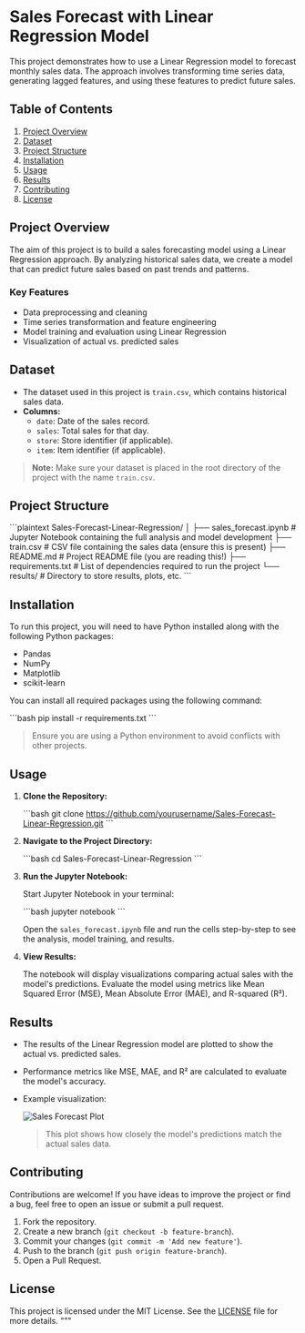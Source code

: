 # Sales Forecast with Linear Regression Model

This project demonstrates how to use a Linear Regression model to forecast monthly sales data. The approach involves transforming time series data, generating lagged features, and using these features to predict future sales.

## Table of Contents

1. [Project Overview](#project-overview)
2. [Dataset](#dataset)
3. [Project Structure](#project-structure)
4. [Installation](#installation)
5. [Usage](#usage)
6. [Results](#results)
7. [Contributing](#contributing)
8. [License](#license)

## Project Overview

The aim of this project is to build a sales forecasting model using a Linear Regression approach. By analyzing historical sales data, we create a model that can predict future sales based on past trends and patterns.

### Key Features

- Data preprocessing and cleaning
- Time series transformation and feature engineering
- Model training and evaluation using Linear Regression
- Visualization of actual vs. predicted sales

## Dataset

- The dataset used in this project is `train.csv`, which contains historical sales data.
- **Columns:**
  - `date`: Date of the sales record.
  - `sales`: Total sales for that day.
  - `store`: Store identifier (if applicable).
  - `item`: Item identifier (if applicable).

> **Note:** Make sure your dataset is placed in the root directory of the project with the name `train.csv`.

## Project Structure

\`\`\`plaintext
Sales-Forecast-Linear-Regression/
│
├── sales_forecast.ipynb      # Jupyter Notebook containing the full analysis and model development
├── train.csv                 # CSV file containing the sales data (ensure this is present)
├── README.md                 # Project README file (you are reading this!)
├── requirements.txt          # List of dependencies required to run the project
└── results/                  # Directory to store results, plots, etc.
\`\`\`

## Installation

To run this project, you will need to have Python installed along with the following Python packages:

- Pandas
- NumPy
- Matplotlib
- scikit-learn

You can install all required packages using the following command:

\`\`\`bash
pip install -r requirements.txt
\`\`\`

> Ensure you are using a Python environment to avoid conflicts with other projects.

## Usage

1. **Clone the Repository:**

   \`\`\`bash
   git clone https://github.com/yourusername/Sales-Forecast-Linear-Regression.git
   \`\`\`

2. **Navigate to the Project Directory:**

   \`\`\`bash
   cd Sales-Forecast-Linear-Regression
   \`\`\`

3. **Run the Jupyter Notebook:**

   Start Jupyter Notebook in your terminal:

   \`\`\`bash
   jupyter notebook
   \`\`\`

   Open the `sales_forecast.ipynb` file and run the cells step-by-step to see the analysis, model training, and results.

4. **View Results:**

   The notebook will display visualizations comparing actual sales with the model's predictions. Evaluate the model using metrics like Mean Squared Error (MSE), Mean Absolute Error (MAE), and R-squared (R²).

## Results

- The results of the Linear Regression model are plotted to show the actual vs. predicted sales.
- Performance metrics like MSE, MAE, and R² are calculated to evaluate the model's accuracy.
- Example visualization:

  ![Sales Forecast Plot](results/sales_forecast_plot.png)

  > This plot shows how closely the model's predictions match the actual sales data.

## Contributing

Contributions are welcome! If you have ideas to improve the project or find a bug, feel free to open an issue or submit a pull request.

1. Fork the repository.
2. Create a new branch (`git checkout -b feature-branch`).
3. Commit your changes (`git commit -m 'Add new feature'`).
4. Push to the branch (`git push origin feature-branch`).
5. Open a Pull Request.

## License

This project is licensed under the MIT License. See the [LICENSE](LICENSE) file for more details.
"""
